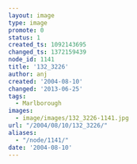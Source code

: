 ```yaml
---
layout: image
type: image
promote: 0
status: 1
created_ts: 1092143695
changed_ts: 1372159439
node_id: 1141
title: '132_3226'
author: anj
created: '2004-08-10'
changed: '2013-06-25'
tags:
  - Marlborough
images:
  - image/images/132_3226-1141.jpg
url: "/2004/08/10/132_3226/"
aliases:
  - "/node/1141/"
date: '2004-08-10'
---
```


